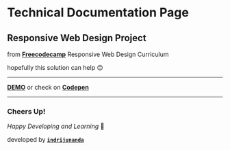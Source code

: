 # Technical Documentation Page

## Responsive Web Design Project

from **[Freecodecamp](https://www.freecodecamp.org/)** Responsive Web Design Curriculum

hopefully this solution can help 😊

-------------------

**[DEMO](https://indrijunanda.github.io/technicaldocumentationpage-fcc/)** or check on **[Codepen](https://codepen.io/indrijunanda/pen/gVBMpa)**

-------------------

### Cheers Up!

*Happy Developing and Learning* 💪



developed by **[`indrijunanda`](https://indrijunanda.gitlab.io/)**

